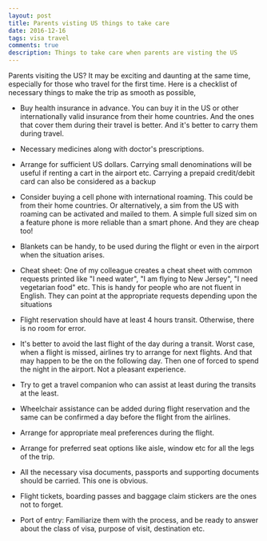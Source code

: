```yaml
---
layout: post
title: Parents visting US things to take care 
date: 2016-12-16
tags: visa travel
comments: true
description: Things to take care when parents are visting the US 
---
```


Parents visiting the US? It may be exciting and daunting at the same time, especially for those who travel for the first time. 
Here is a checklist of necessary things to make the trip as smooth as possible, 
 
- Buy health insurance in advance. You can buy it in the US or other internationally valid insurance from their home countries. And the ones that cover them during  their travel is better. And it's better to carry them during travel.

- Necessary medicines along with doctor's prescriptions.

- Arrange for sufficient US dollars. Carrying small denominations will be useful if renting a cart in the airport etc. 
Carrying a prepaid credit/debit card can also be considered as a backup

- Consider buying a cell phone with international roaming. This could be from their home countries. Or alternatively, a sim from the US with roaming can be activated and mailed to them. A simple full sized sim on a feature phone is more reliable than a smart phone. And they are cheap too! 

- Blankets can be handy, to be used during the flight or even in the airport when the situation arises. 

- Cheat sheet: One of my colleague creates a cheat sheet with common requests printed like "I need water", "I am flying to New Jersey", "I need vegetarian food" etc. This is handy for people who are not fluent in English. They can point at the appropriate requests depending upon the situations

- Flight reservation should have at least 4 hours transit. Otherwise, there is no room for error. 

- It's better to avoid the last flight of the day during a transit. Worst case, when a flight is missed, airlines try to arrange for next flights. And that may happen to be the on the following day. Then one of forced to spend the night in the airport. Not a pleasant experience. 

- Try to get a travel companion who can assist at least during the transits at the least. 

- Wheelchair assistance can be added during flight reservation and the same can be confirmed a day before the flight from the airlines. 

- Arrange for appropriate meal preferences during the flight.

- Arrange for preferred seat options like aisle, window etc for all the legs of the trip. 

- All the necessary visa documents, passports and supporting documents should be carried. This one is obvious. 

- Flight tickets, boarding passes and baggage claim stickers are the ones not to forget. 

- Port of entry: Familiarize them with the process, and be ready to answer about the class of visa, purpose of visit, destination etc. 

